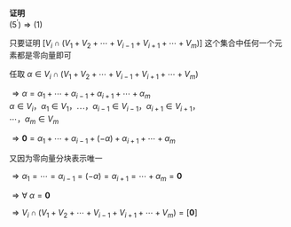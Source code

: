 **证明**  
 $(5^\prime)\Rightarrow(1)$   
  
只要证明  $[V_i\cap(V_1+V_2+\cdots+  
V_{i-1}+V_{i+1}+\cdots+V_m)]$  这个集合中任何一个元素都是零向量即可  
  
任取 $\alpha\in V_i\cap(V_1+V_2+\cdots+  
V_{i-1}+V_{i+1}+\cdots+V_m)$   
  
 $\Rightarrow\alpha=\alpha_1+\cdots+\alpha_{i-1}  
+\alpha_{i+1}+\cdots+\alpha_m$   
 $\alpha\in V_i，\alpha_1\in V_1，\cdots，  
\alpha_{i-1}\in V_{i-1}，\alpha_{i+1}\in V_{i+1}，$   
 $\cdots，\alpha_m\in V_m$   
  
 $\Rightarrow\mathbf0  
=\alpha_1+\cdots+\alpha_{i-1}+(-\alpha)  
+\alpha_{i+1}+\cdots+\alpha_m$   
  
又因为零向量分块表示唯一  
  
 $\Rightarrow\alpha_1=\cdots=\alpha_{i-1}=(-\alpha)=\alpha_{i+1}=\cdots+\alpha_m  
=\mathbf0$   
  
 $\Rightarrow\forall\ \alpha=\mathbf0$   
  
 $\Rightarrow V_i\cap(V_1+V_2+\cdots+  
V_{i-1}+V_{i+1}+\cdots+V_m)=[\mathbf0]$   
  
